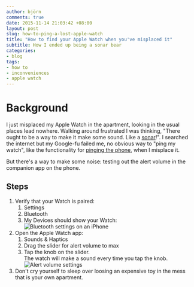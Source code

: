```yaml
---
author: björn
comments: true
date: 2015-11-14 21:03:42 +08:00
layout: post
slug: how-to-ping-a-lost-apple-watch
title: "How to find your Apple Watch when you've misplaced it"
subtitle: How I ended up being a sonar bear
categories:
- blog
tags:
- how to
- inconveniences
- apple watch
---
```

# Background

I just misplaced my Apple Watch in the apartment, looking in the usual places
lead nowhere. Walking around frustrated I was thinking, "There ought to be a way
to make it make some sound. Like a [sonar]!". I searched the internet but my
Google-fu failed me, no obvious way to "ping my watch", like the functionality
for [pinging the phone], when I misplace it.

But there's a way to make some noise: testing out the alert volume in the
companion app on the phone.

## Steps

1. Verify that your Watch is paired:
   1. Settings
   2. Bluetooth
   3. My Devices should show your Watch:
      <img src="{{ '/img/2015/11/bluetooth-settings.png' | prepend: site.url }}"
           alt="Bluetooth settings on an iPhone" style="max-width: 375px;">
2. Open the Apple Watch app:
   1. Sounds & Haptics
   2. Drag the slider for alert volume to max
   3. Tap the knob on the slider.  
      The watch will make a sound every time you tap the knob.
      <img src="{{ '/img/2015/11/alert-volume-settings.png' | prepend: site.url }}"
           alt="Alert volume settings" style="max-width: 375px;">
3. Don't cry yourself to sleep over loosing an expensive toy in the mess that is
   your own apartment.

[pinging the phone]: https://www.youtube.com/watch?v=KYf4q4y7dM4
[sonar]: https://en.wikipedia.org/wiki/Sonar
